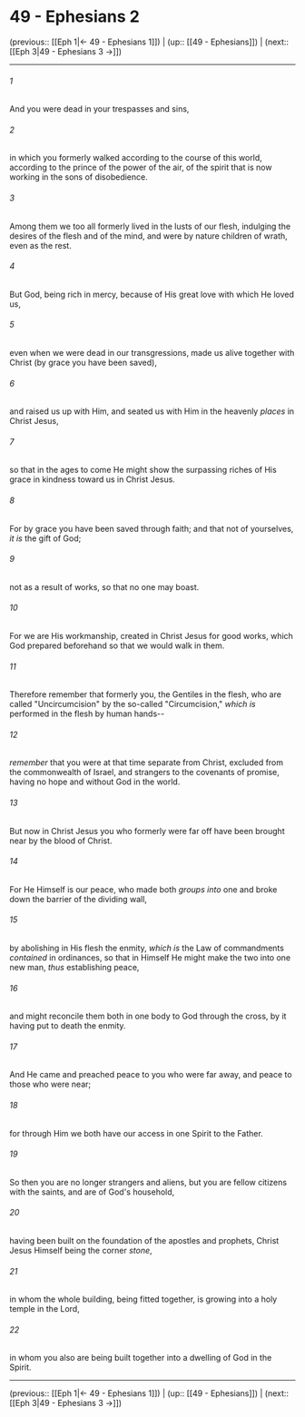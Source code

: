 # 49 - Ephesians 2

(previous:: [[Eph 1|← 49 - Ephesians 1]]) | (up:: [[49 - Ephesians]]) | (next:: [[Eph 3|49 - Ephesians 3 →]])

***


###### 1 
And you were dead in your trespasses and sins, 

###### 2 
in which you formerly walked according to the course of this world, according to the prince of the power of the air, of the spirit that is now working in the sons of disobedience. 

###### 3 
Among them we too all formerly lived in the lusts of our flesh, indulging the desires of the flesh and of the mind, and were by nature children of wrath, even as the rest. 

###### 4 
But God, being rich in mercy, because of His great love with which He loved us, 

###### 5 
even when we were dead in our transgressions, made us alive together with Christ (by grace you have been saved), 

###### 6 
and raised us up with Him, and seated us with Him in the heavenly _places_ in Christ Jesus, 

###### 7 
so that in the ages to come He might show the surpassing riches of His grace in kindness toward us in Christ Jesus. 

###### 8 
For by grace you have been saved through faith; and that not of yourselves, _it is_ the gift of God; 

###### 9 
not as a result of works, so that no one may boast. 

###### 10 
For we are His workmanship, created in Christ Jesus for good works, which God prepared beforehand so that we would walk in them. 

###### 11 
Therefore remember that formerly you, the Gentiles in the flesh, who are called "Uncircumcision" by the so-called "Circumcision," _which is_ performed in the flesh by human hands-- 

###### 12 
_remember_ that you were at that time separate from Christ, excluded from the commonwealth of Israel, and strangers to the covenants of promise, having no hope and without God in the world. 

###### 13 
But now in Christ Jesus you who formerly were far off have been brought near by the blood of Christ. 

###### 14 
For He Himself is our peace, who made both _groups into_ one and broke down the barrier of the dividing wall, 

###### 15 
by abolishing in His flesh the enmity, _which is_ the Law of commandments _contained_ in ordinances, so that in Himself He might make the two into one new man, _thus_ establishing peace, 

###### 16 
and might reconcile them both in one body to God through the cross, by it having put to death the enmity. 

###### 17 
And He came and preached peace to you who were far away, and peace to those who were near; 

###### 18 
for through Him we both have our access in one Spirit to the Father. 

###### 19 
So then you are no longer strangers and aliens, but you are fellow citizens with the saints, and are of God's household, 

###### 20 
having been built on the foundation of the apostles and prophets, Christ Jesus Himself being the corner _stone_, 

###### 21 
in whom the whole building, being fitted together, is growing into a holy temple in the Lord, 

###### 22 
in whom you also are being built together into a dwelling of God in the Spirit.

***

(previous:: [[Eph 1|← 49 - Ephesians 1]]) | (up:: [[49 - Ephesians]]) | (next:: [[Eph 3|49 - Ephesians 3 →]])
